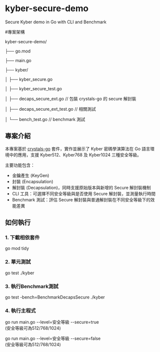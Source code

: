 # kyber-secure-demo
Secure Kyber demo in Go with CLI and Benchmark

#專案架構  

kyber-secure-demo/  

├── go.mod  

├── main.go  

├── kyber/  

│   ├── kyber_secure.go  

│   ├── kyber_secure_test.go  

│   ├── decaps_secure_ext.go         // 包裝 crystals-go 的 secure 解封裝  

│   ├── decaps_secure_ext_test.go    // 相關測試  

│   └── bench_test.go                // benchmark 測試


## 專案介紹

本專案基於 [crystals-go](https://github.com/kudelskisecurity/crystals-go) 套件，實作並展示了 Kyber 密碼學演算法在 Go 語言環境中的應用，支援 Kyber512、Kyber768 及 Kyber1024 三種安全等級。

主要功能包含：

- 金鑰產生 (KeyGen)
- 封裝 (Encapsulation)
- 解封裝 (Decapsulation)，同時支援原始版本與新增的 Secure 解封裝機制
- CLI 工具：可選擇不同安全等級與是否使用 Secure 解封裝，並測量執行時間
- Benchmark 測試：評估 Secure 解封裝與普通解封裝在不同安全等級下的效能差異

## 如何執行

### 1. 下載相依套件
go mod tidy  

### 2. 單元測試
go test ./kyber

### 3. 執行Benchmark測試
go test -bench=BenchmarkDecapsSecure ./kyber

### 4. 執行主程式
go run main.go --level=安全等級 --secure=true  
(安全等級可為512/768/1024)

go run main.go --level=安全等級 --secure=false  
(安全等級可為512/768/1024)
